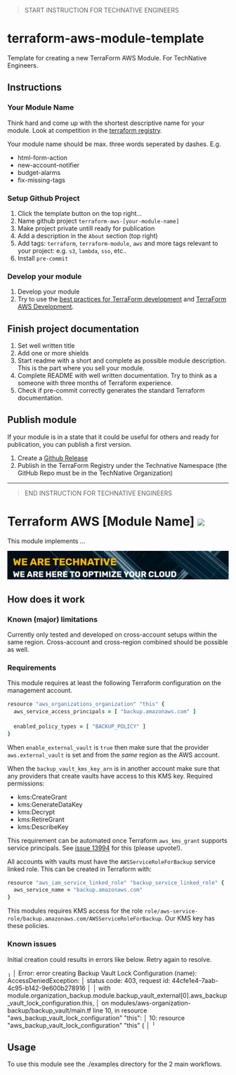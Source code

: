 > START INSTRUCTION FOR TECHNATIVE ENGINEERS

# terraform-aws-module-template

Template for creating a new TerraForm AWS Module. For TechNative Engineers.

## Instructions

### Your Module Name

Think hard and come up with the shortest descriptive name for your module.
Look at competition in the [terraform
registry](https://registry.terraform.io/).

Your module name should be max. three words seperated by dashes. E.g.

- html-form-action
- new-account-notifier
- budget-alarms
- fix-missing-tags

### Setup Github Project

1. Click the template button on the top right...
1. Name github project `terraform-aws-[your-module-name]`
1. Make project private untill ready for publication
1. Add a description in the `About` section (top right)
1. Add tags: `terraform`, `terraform-module`, `aws` and more tags relevant to your project: e.g. `s3`, `lambda`, `sso`, etc..
1. Install `pre-commit`

### Develop your module

1. Develop your module
1. Try to use the [best practices for TerraForm
   development](https://www.terraform-best-practices.com/) and [TerraForm AWS
   Development](https://github.com/ozbillwang/terraform-best-practices).

## Finish project documentation

1. Set well written title
2. Add one or more shields
3. Start readme with a short and complete as possible module description. This
   is the part where you sell your module.
4. Complete README with well written documentation. Try to think as a someone
   with three months of Terraform experience.
5. Check if pre-commit correctly generates the standard Terraform documentation.

## Publish module

If your module is in a state that it could be useful for others and ready for
publication, you can publish a first version.

1. Create a [Github
   Release](https://docs.github.com/en/repositories/releasing-projects-on-github/about-releases)
2. Publish in the TerraForm Registry under the Technative Namespace (the GitHub
   Repo must be in the TechNative Organization)

---

> END INSTRUCTION FOR TECHNATIVE ENGINEERS


# Terraform AWS [Module Name] ![](https://img.shields.io/github/workflow/status/TechNative-B-V/terraform-aws-module-name/Lint?style=plastic)

<!-- SHIELDS -->

This module implements ...

[![](we-are-technative.png)](https://www.technative.nl)

## How does it work

### Known (major) limitations

Currently only tested and developed on cross-account setups within the same region. Cross-account and cross-region combined should be possible as well.

### Requirements

This module requires at least the following Terraform configuration on the management account.

```ruby
resource "aws_organizations_organization" "this" {
  aws_service_access_principals = [ "backup.amazonaws.com" ]

  enabled_policy_types = [ "BACKUP_POLICY" ]
}
```

When `enable_external_vault` is `true` then make sure that the provider `aws.external_vault` is set and from the *same* region as the AWS account.

When the `backup_vault_kms_key_arn` is in another account make sure that any providers that create vaults have access to this KMS key. Required permissions:
- kms:CreateGrant
- kms:GenerateDataKey
- kms:Decrypt
- kms:RetireGrant
- kms:DescribeKey

This requirement can be automated once Terraform `aws_kms_grant` supports service principals. See [issue 13994](https://github.com/hashicorp/terraform-provider-aws/issues/13994) for this (please upvote!).

All accounts with vaults must have the `AWSServiceRoleForBackup` service linked role. This can be created in Terraform with:

```ruby
resource "aws_iam_service_linked_role" "backup_service_linked_role" {
  aws_service_name = "backup.amazonaws.com"
}
```

This modules requires KMS access for the role `role/aws-service-role/backup.amazonaws.com/AWSServiceRoleForBackup`. Our KMS key has these policies.

### Known issues

Initial creation could results in errors like below. Retry again to resolve.

╷
│ Error: error creating Backup Vault Lock Configuration (name): AccessDeniedException: 
│       status code: 403, request id: 44cfe1e4-7aab-4c95-b142-9e600b278916
│ 
│   with module.organization_backup.module.backup_vault_external[0].aws_backup_vault_lock_configuration.this,
│   on modules/aws-organization-backup/backup_vault/main.tf line 10, in resource "aws_backup_vault_lock_configuration" "this":
│   10: resource "aws_backup_vault_lock_configuration" "this" {
│ 
╵

## Usage

To use this module see the ./examples directory for the 2 main workflows.

<!-- BEGIN_TF_DOCS -->
<!-- END_TF_DOCS -->
